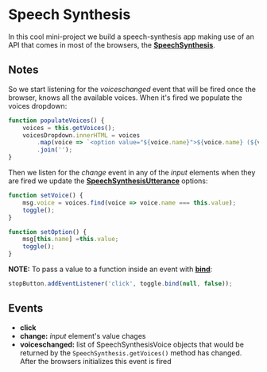 # Speech Synthesis

In this cool mini-project we build a speech-synthesis app making use of an API that 
comes in most of the browsers, the **[SpeechSynthesis][1]**.

## Notes

So we start listening for the *voiceschanged* event that will be fired once the browser,
knows all the available voices. When it's fired we populate the voices dropdown:

```javascript
function populateVoices() {
	voices = this.getVoices();
	voicesDropdown.innerHTML = voices
		.map(voice => `<option value="${voice.name}">${voice.name} (${voice.lang})</option>`)
		.join('');
}
```

Then we listen for the *change* event in any of the *input* elements when they are fired
we update the **[SpeechSynthesisUtterance][2]** options:

```javascript
function setVoice() {
	msg.voice = voices.find(voice => voice.name === this.value);
	toggle();
}

function setOption() {			
	msg[this.name] =this.value;
	toggle();
}
```

**NOTE:** To pass a value to a function inside an event with **[bind][3]**:
```javascript
stopButton.addEventListener('click', toggle.bind(null, false));
```

## Events
* **click**
* **change:** *input* element's value chages
* **voiceschanged:** list of SpeechSynthesisVoice objects that would be returned by the 
`SpeechSynthesis.getVoices()` method has changed. After the browsers initializes this 
event is fired

[1]:https://developer.mozilla.org/en-US/docs/Web/API/SpeechSynthesis
[2]:https://developer.mozilla.org/en-US/docs/Web/API/SpeechSynthesisUtterance
[3]:https://developer.mozilla.org/en/docs/Web/JavaScript/Reference/Global_objects/Function/bind
